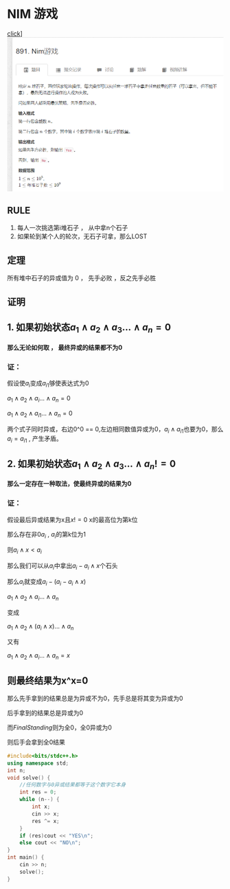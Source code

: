 #  NIM 游戏
[click](https://www.acwing.com/problem/content/893/)]
![图 1](/images/851fd70ce1185d10ae2d646a1f07b63a32432d34f92b1aadbed69d363f74b2e4.png)  

## RULE 
1. 每人一次挑选第i堆石子 ， 从中拿n个石子
2. 如果轮到某个人的轮次，无石子可拿，那么LOST

## 定理
所有堆中石子的异或值为 0 ， 先手必败  ，反之先手必胜

## 证明
## 1. 如果初始状态$a_1 \wedge a_2 \wedge a_3...\wedge a_n = 0$
#### 那么无论如何取 ， 最终异或的结果都不为0
### 证：
假设使$a_i$变成$a_{i1}$够使表达式为0

$a_1 \wedge a_2 \wedge a_i...\wedge a_n = 0$  

$a_1 \wedge a_2 \wedge a_{i1}...\wedge a_n = 0$

两个式子同时异或，右边0^0 == 0,左边相同数值异或为0，$a_i \wedge a_{i1}$也要为0，那么$a_i = a_{i1}$ , 产生矛盾。
## 2. 如果初始状态$a_1 \wedge a_2 \wedge a_3...\wedge a_n != 0$
#### 那么一定存在一种取法，使最终异或的结果为0
### 证：
假设最后异或结果为x且$x!=0$ x的最高位为第k位

那么存在非0$a_i$ , $a_i$的第k位为1

则$a_i \wedge x<a_i$

那么我们可以从$a_i$中拿出$a_i-a_i\wedge x$个石头

那么$a_i$就变成$a_i-(a_i-a_i\wedge x)$

$a_1 \wedge a_2 \wedge a_i...\wedge a_n$

变成

$a_1 \wedge a_2 \wedge (a_i\wedge x)...\wedge a_n$

又有

$a_1 \wedge a_2 \wedge a_i...\wedge a_n=x$

则最终结果为x^x=0
---
那么先手拿到的结果总是为异或不为0，先手总是将其变为异或为0

后手拿到的结果总是异或为0

而$FinalStanding$则为全0，全0异或为0

则后手会拿到全0结果



```cpp
#include<bits/stdc++.h>
using namespace std;
int n;
void solve() {
	//任何数字与0异或结果都等于这个数字它本身
    int res = 0;
	while (n--) {
		int x;
		cin >> x;
		res ^= x;
	}
	if (res)cout << "YES\n";
	else cout << "NO\n";
}
int main() {
	cin >> n;
	solve();
}

```


